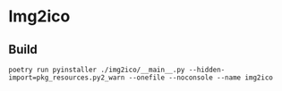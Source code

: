# Img2ico

## Build

```
poetry run pyinstaller ./img2ico/__main__.py --hidden-import=pkg_resources.py2_warn --onefile --noconsole --name img2ico
```
